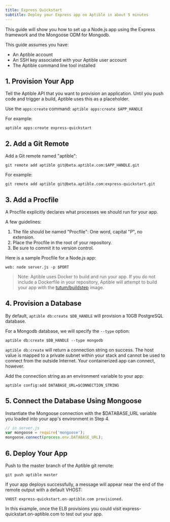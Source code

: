```yaml
---
title: Express Quickstart
subtitle: Deploy your Express app on Aptible in about 5 minutes
---
```


This guide will show you how to set up a Node.js app using the Express framework and the Mongoose ODM for Mongodb.

This guide assumes you have:

- An Aptible account
- An SSH key associated with your Aptible user account
- The Aptible command line tool installed

## 1. Provision Your App

Tell the Aptible API that you want to provision an application. Until you push code and trigger a build, Aptible uses this as a placeholder.

Use the `apps:create` command: `aptible apps:create $APP_HANDLE`

For example:

    aptible apps:create express-quickstart

## 2. Add a Git Remote

Add a Git remote named "aptible":

    git remote add aptible git@beta.aptible.com:$APP_HANDLE.git

For example:

    git remote add aptible git@beta.aptible.com:express-quickstart.git

## 3. Add a Procfile

A Procfile explicitly declares what processes we should run for your app.

A few guidelines:

1. The file should be named "Procfile": One word, capital "P", no extension.
2. Place the Procfile in the root of your repository.
3. Be sure to commit it to version control.

Here is a sample Procfile for a Node.js app:

    web: node server.js -p $PORT

> Note: Aptible uses Docker to build and run your app. If you do not include a Dockerfile in your repository, Aptible will attempt to build your app with the [tutum/buildstep](https://registry.hub.docker.com/u/tutum/buildstep/) image.

## 4. Provision a Database

By default, `aptible db:create $DB_HANDLE` will provision a 10GB PostgreSQL database.

For a Mongodb database, we will specify the `--type` option:

    aptible db:create $DB_HANDLE --type mongodb

`aptible db:create` will return a connection string on success. The host value is mapped to a private subnet within your stack and cannot be used to connect from the outside Internet. Your containerized app can connect, however.

Add the connection string as an environment variable to your app:

    aptible config:add DATABASE_URL=$CONNECTION_STRING

## 5. Connect the Database Using Mongoose

Instantiate the Mongoose connection with the $DATABASE_URL variable you loaded into your app's environment in Step 4.

```javascript
// in server.js
var mongoose = require('mongoose');
mongoose.connect(process.env.DATABASE_URL);
```

## 6. Deploy Your App

Push to the master branch of the Aptible git remote:

    git push aptible master

If your app deploys successfully, a message will appear near the end of the remote output with a default VHOST:

    VHOST express-quickstart.on-aptible.com provisioned.

In this example, once the ELB provisions you could visit express-quickstart.on-aptible.com to test out your app.

